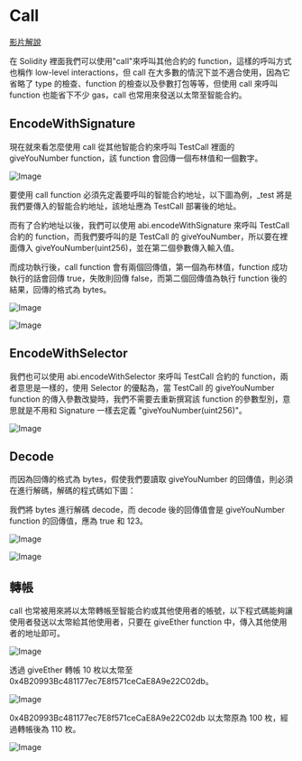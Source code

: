 # Call

[影片解說](https://www.youtube.com/watch?v=DY4gq92fbRI)
 
在 Solidity 裡面我們可以使用"call"來呼叫其他合約的 function，這樣的呼叫方式也稱作 low-level interactions，但 call 在大多數的情況下並不適合使用，因為它省略了 type 的檢查、function 的檢查以及參數打包等等，但使用 call 來呼叫 function 也能省下不少 gas，call 也常用來發送以太幣至智能合約。

## EncodeWithSignature

現在就來看怎麼使用 call 從其他智能合約來呼叫 TestCall 裡面的 giveYouNumber function，該 function 會回傳一個布林值和一個數字。

![Image](https://i.imgur.com/XubFR1g.png)

要使用 call function 必須先定義要呼叫的智能合約地址，以下圖為例，\_test 將是我們要傳入的智能合約地址，該地址應為 TestCall 部署後的地址。

而有了合約地址以後，我們可以使用 abi.encodeWithSignature 來呼叫 TestCall 合約的 function，而我們要呼叫的是 TestCall 的 giveYouNumber，所以要在裡面傳入 giveYouNumber(uint256)，並在第二個參數傳入輸入值。

而成功執行後，call function 會有兩個回傳值，第一個為布林值，function 成功執行的話會回傳 true，失敗則回傳 false，而第二個回傳值為執行 function 後的結果，回傳的格式為 bytes。

![Image](https://i.imgur.com/yAV90df.png)

![Image](https://i.imgur.com/magr0dX.png)

## EncodeWithSelector

我們也可以使用 abi.encodeWithSelector 來呼叫 TestCall 合約的 function，兩者意思是一樣的，使用 Selector 的優點為，當 TestCall 的 giveYouNumber function 的傳入參數改變時，我們不需要去重新撰寫該 function 的參數型別，意思就是不用和 Signature 一樣去定義 "giveYouNumber(uint256)"。

![Image](https://i.imgur.com/MDI1shj.png)

## Decode

而因為回傳的格式為 bytes，假使我們要讀取 giveYouNumber 的回傳值，則必須在進行解碼，解碼的程式碼如下圖：

我們將 bytes 進行解碼 decode，而 decode 後的回傳值會是 giveYouNumber function 的回傳值，應為 true 和 123。

![Image](https://i.imgur.com/VmcHhld.png)

![Image](https://i.imgur.com/pbIgoSZ.png)

## 轉帳

call 也常被用來將以太幣轉帳至智能合約或其他使用者的帳號，以下程式碼能夠讓使用者發送以太幣給其他使用者，只要在 giveEther function 中，傳入其他使用者的地址即可。

![Image](https://i.imgur.com/uWRBGrt.png)

透過 giveEther 轉帳 10 枚以太幣至 0x4B20993Bc481177ec7E8f571ceCaE8A9e22C02db。

![Image](https://i.imgur.com/Nxyx8sf.png)

0x4B20993Bc481177ec7E8f571ceCaE8A9e22C02db 以太幣原為 100 枚，經過轉帳後為 110 枚。

![Image](https://i.imgur.com/j6nZvCK.png)
